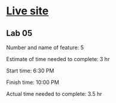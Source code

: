 # [Live site](https://villafanam-portfolio.netlify.app/)

## Lab 05
Number and name of feature: 5

Estimate of time needed to complete: 3 hr

Start time: 6:30 PM

Finish time: 10:00 PM

Actual time needed to complete: 3.5 hr
